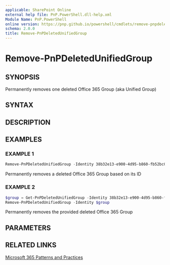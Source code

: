 ```yaml
---
applicable: SharePoint Online
external help file: PnP.PowerShell.dll-help.xml
Module Name: PnP.PowerShell
online version: https://pnp.github.io/powershell/cmdlets/remove-pnpdeletedunifiedgroup
schema: 2.0.0
title: Remove-PnPDeletedUnifiedGroup
---
```


# Remove-PnPDeletedUnifiedGroup

## SYNOPSIS
Permanently removes one deleted Office 365 Group (aka Unified Group)

## SYNTAX

## DESCRIPTION

## EXAMPLES

### EXAMPLE 1
```powershell
Remove-PnPDeletedUnifiedGroup -Identity 38b32e13-e900-4d95-b860-fb52bc07ca7f
```

Permanently removes a deleted Office 365 Group based on its ID

### EXAMPLE 2
```powershell
$group = Get-PnPDeletedUnifiedGroup -Identity 38b32e13-e900-4d95-b860-fb52bc07ca7f
Remove-PnPDeletedUnifiedGroup -Identity $group
```

Permanently removes the provided deleted Office 365 Group

## PARAMETERS

## RELATED LINKS

[Microsoft 365 Patterns and Practices](https://aka.ms/m365pnp)